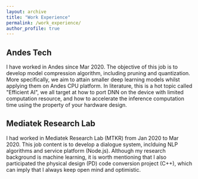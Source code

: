 ```yaml
---
layout: archive
title: "Work Experience"
permalink: /work_experience/
author_profile: true
---
```


## Andes Tech 
I have worked in Andes since Mar 2020. The objective of this job is to develop model compression algorithm, including pruning and quantization. More specifically, we aim to attain smaller deep learning models whilst applying them on Andes CPU platform. In literature, this is a hot topic called "Efficient AI", we all target at how to port DNN on the device with limited computation resource, and how to accelerate the inference computation time using the property of your hardware design.

## Mediatek Research Lab
I had worked in Mediatek Research Lab (MTKR) from Jan 2020 to Mar 2020. This job content is to develop a dialogue system, inclduing NLP algorithms and service platform (Node.js). Although my research background is machine learning, it is worth mentioning that I also participated the physical design (PD) code conversion project (C++), which can imply that I always keep open mind and optimistic.
